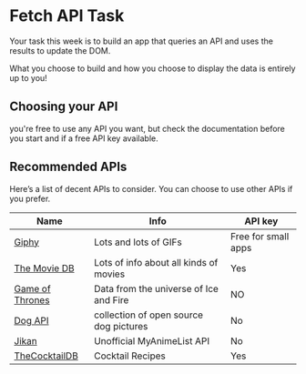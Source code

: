 # Fetch API Task


Your task this week is to build an app that queries an API and uses the results to update the DOM. 

What you choose to build and how you choose to display the data is entirely up to you!


## Choosing your API

you're free to use any API you want, but check the documentation before you start and if a free API key available.


## Recommended APIs

Here’s a list of decent APIs to consider. You can choose to use other APIs if you prefer.


| Name | Info | API key |
| --- | --- | --- |
| [Giphy](https://developers.giphy.com/) | Lots and lots of GIFs | Free for small apps
| [The Movie DB](https://www.themoviedb.org/documentation/api) | Lots of info about all kinds of movies | Yes
| [Game of Thrones](https://anapioficeandfire.com/) | Data from the universe of Ice and Fire | NO
| [Dog API](https://dog.ceo/dog-api/) | collection of open source dog pictures | No
| [Jikan](https://jikan.moe/) | Unofficial MyAnimeList API	 | No
| [TheCocktailDB](https://www.thecocktaildb.com/api.php) | Cocktail Recipes	 | Yes